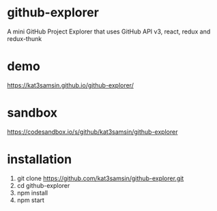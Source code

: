 # github-explorer
A mini GitHub Project Explorer that uses GitHub API v3, react, redux and redux-thunk

# demo
https://kat3samsin.github.io/github-explorer/

# sandbox
https://codesandbox.io/s/github/kat3samsin/github-explorer

# installation
1. git clone https://github.com/kat3samsin/github-explorer.git
2. cd github-explorer
3. npm install
4. npm start